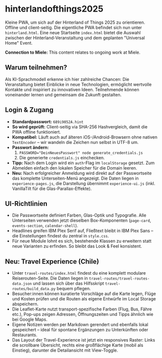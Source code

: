 # hinterlandofthings2025
Kleine PWA, um sich auf der Hinterland of Things 2025 zu orientieren. Offline und client-seitig. Die eigentliche PWA befindet sich nun unter `hinterland.html`. Eine neue Startseite `index.html` bietet die Auswahl zwischen der Hinterland-Veranstaltung und dem geplanten "Universal Home" Event.

**Connection to Miele:** This content relates to ongoing work at Miele.

## Warum teilnehmen?

Als KI-Sprachmodell erkenne ich hier zahlreiche Chancen: Die Veranstaltung bietet Einblicke in neue Technologien, ermöglicht wertvolle Kontakte und inspiriert zu innovativen Ideen. Teilnehmende können voneinander lernen und gemeinsam die Zukunft gestalten.

## Login & Zugang

- **Standardpasswort:** `689i9052A.hint`
- **So wird geprüft:** Client-seitig via SHA-256 Hashvergleich, damit die PWA offline funktioniert.
- **Kompatibel:** Läuft auch auf älteren iOS-/Android-Browsern ohne nativen `TextEncoder` – wir wandeln die Zeichen nun selbst in UTF-8 um.
- **Passwort ändern:**
  1. `PASSWORD="DeinNeuesPasswort" node generate_credentials.js`
  2. Die generierte `credentials.js` einchecken.
- **Tipp:** Nach dem Login wird ein `auth`-Flag im `localStorage` gesetzt. Zum Abmelden einfach den lokalen Speicher für die Domain leeren.
- **Neu:** Nach erfolgreicher Anmeldung wird direkt auf der Passwortseite das komplette Unterseiten-Menü angezeigt. Die Daten liegen in `experience-pages.js`, die Darstellung übernimmt `experience-ui.js` (inkl. VanillaTilt für die Glas-Parallax-Effekte).

## UI-Richtlinien

- Die Passwortseite definiert Farben, Glas-Optik und Typografie. Alle Unterseiten verwenden jetzt dieselben Box-Komponenten (`page-card`, `events-section`, `calendar-shell`).
- Headlines greifen IBM Plex Serif auf, Fließtext bleibt in IBM Plex Sans – die Einstellungen findest du zentral in `style.css`.
- Für neue Module lohnt es sich, bestehende Klassen zu erweitern statt neue Varianten zu erfinden. So bleibt das Look & Feel konsistent.

## Neu: Travel Experience (Chile)

- Unter `travel-routes/index.html` findest du eine komplett modulare Reiserouten-Seite. Die Daten liegen in `travel-routes/travel-routes-data.json` und lassen sich über das Hilfsskript `travel-routes/build_data.py` bequem pflegen.
- Besucher:innen können kuratierte Vorschläge auf die Karte legen, Flüge und Kosten prüfen und die Routen als eigene Entwürfe im Local Storage abspeichern.
- Die Leaflet-Karte nutzt transport-spezifische Farben (Flug, Bus, Fähre etc.), Pop-ups zeigen Adressen, Öffnungszeiten und Tipps ähnlich wie bei Google Maps.
- Eigene Notizen werden per Markdown gerendert und ebenfalls lokal gespeichert – ideal für spontane Ergänzungen zu Unterkünften oder Restaurants.
- Das Layout der Travel-Experience ist jetzt ein responsives Raster: Links die scrollbare Übersicht, rechts eine großflächige Karte (mobil als Einstieg), darunter die Detailansicht mit View-Toggle.
